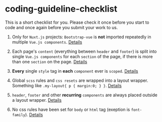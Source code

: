 # coding-guideline-checklist

This is a short checklist for you. Please check it once before you start to code and once again before you submit your work to us.

1. Only for `Nuxt.js` projects: `Bootstrap-vue` is **not** imported repeatedly in multiple `Vue.js components`. [Details](https://github.com/Webhikers-Docs/nuxt-bootstrap-doc)

2. Each page's `content` (everything between `header` and `footer`) is split into single `Vue.js components` for each `section` of the page, if there is more than one `section` on the page. [Details](https://github.com/Webhikers-Docs/code-architecture#modular-components)

3. **Every** single `style` tag in **each** `component` ever is `scoped`. [Details](https://github.com/Webhikers-Docs/code-architecture#scoped-style)

4. Global `scss` rules and `css resets` are wrapped into a layout wrapper. Something like `.my-layout{ p { margin:0; } }`. [Details](https://github.com/Webhikers-Docs/code-architecture#global-css)

5. `header`, `footer` and other **recurring** `components` are always placed outside a layout wrapper. [Details](https://github.com/Webhikers-Docs/code-architecture#recurring-components)

6. No css rules have been set for `body` or `html` tag (exeption is `font-family`). [Details](https://github.com/Webhikers-Docs/code-architecture#html-root)
